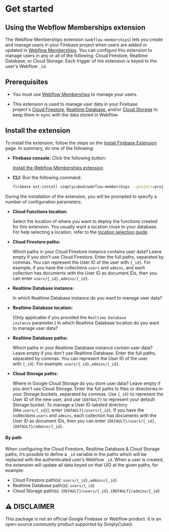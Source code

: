 # Get started

## Using the Webflow Memberships extension

The Webflow Memberships extension (`webflow-memberships`) lets you create and manage users in your Firebase project when users are added or updated in [Webflow Memberships](https://webflow.com/memberships). You can configure this extension to manage users in any or all of the following: Cloud Firestore, Realtime Database, or Cloud Storage. Each trigger of the extension is keyed to the user's Webflow `_id`.

## Prerequisites

- You must use [Webflow Memberships](https://webflow.com/memberships) to manage your users.

- This extension is used to manage user data in your Firebase project's [Cloud Firestore](https://firebase.google.com/docs/firestore), [Realtime Database](https://firebase.google.com/docs/database), and/or [Cloud Storage](https://firebase.google.com/docs/storage) to keep them in sync with the data stored in Webflow.

## **Install the extension**

To install the extension, follow the steps on the [Install Firebase Extension](https://firebase.google.com/docs/extensions/install-extensions) page. In summary, do one of the following:

- **Firebase console:** Click the following button:

  [Install the Webflow Memberships extension](https://console.firebase.google.com/project/_/extensions/install?ref=simplycubed%2Fwebflow-memberships)

- **CLI:** Run the following command:

  ```bash
  firebase ext:install simplycubed/webflow-memberships --project=projectId-or-alias
  ```

During the installation of the extension, you will be prompted to specify a number of configuration parameters:

- **Cloud Functions location:**

  Select the location of where you want to deploy the functions created for this extension. You usually want a location close to your database. For help selecting a location, refer to the [location selection guide](https://firebase.google.com/docs/functions/locations).

- **Cloud Firestore paths:**

  Which paths in your Cloud Firestore instance contains user data? Leave empty if you don't use Cloud Firestore. Enter the full paths, separated by commas. You can represent the User ID of the user with `{_id}`. For example, if you have the collections `users` and `admins`, and each collection has documents with the User ID as document IDs, then you can enter `users/{_id},admins/{_id}`.

- **Realtime Database instance:**

  In which Realtime Database instance do you want to manage user data?

- **Realtime Database location:**

  (Only applicable if you provided the `Realtime Database instance` parameter.) In which Realtime Database location do you want to manage user data?

- **Realtime Database paths:**

  Which paths in your Realtime Database instance contain user data? Leave empty if you don't use Realtime Database. Enter the full paths, separated by commas. You can represent the User ID of the user with `{_id}`. For example: `users/{_id},admins/{_id}`.

- **Cloud Storage paths:**

  Where in Google Cloud Storage do you store user data? Leave empty if you don't use Cloud Storage. Enter the full paths to files or directories in your Storage buckets, separated by commas. Use `{_id}` to represent the User ID of the new user, and use `{DEFAULT}` to represent your default Storage bucket. To manage a User ID-labeled directory (like `users/{_id}`), enter `{DEFAULT}/users/{_id}`. If you have the collections `users` and `admins`, each collection has documents with the User ID as document IDs, then you can enter `{DEFAULT}/users/{_id},{DEFAULT}/admins/{_id}`.

#### By path

When configuring the Cloud Firestore, Realtime Database & Cloud Storage paths, it’s possible to define a `_id` variable in the paths which will be replaced with the authenticated user’s Webflow `_id`. When a user is created, the extension will update all data keyed on that UID at the given paths, for example:

- Cloud Firestore path(s): `users/{_id},admins/{_id}`
- Realtime Database path(s): `users/{_id}`
- Cloud Storage path(s): `{DEFAULT}/users/{_id},{DEFAULT}/admins/{_id}`


## ⚠️ DISCLAIMER
This package is not an official Google Firebase or Webflow product. It is an open-source community product supported by SimplyCubed.